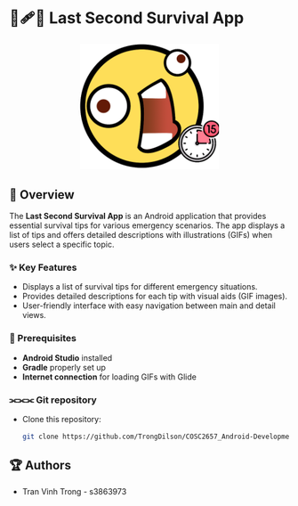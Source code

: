 # 🤕🩹💢 Last Second Survival App

<p align="center">
  <img width="250" src="https://github.com/TrongDilson/COSC2657_Android-Development_ASM1_s3863973/blob/master/app/src/main/res/drawable/appicon.PNG">
</p>

## 📖 Overview

The **Last Second Survival App** is an Android application that provides essential survival tips for various emergency scenarios. The app displays a list of tips and offers detailed descriptions with illustrations (GIFs) when users select a specific topic.

### ✨ Key Features
- Displays a list of survival tips for different emergency situations.
- Provides detailed descriptions for each tip with visual aids (GIF images).
- User-friendly interface with easy navigation between main and detail views.

### 🔧 Prerequisites
- **Android Studio** installed
- **Gradle** properly set up
- **Internet connection** for loading GIFs with Glide

### ⫘⫘⫘  Git repository
- Clone this repository:
   ```bash
   git clone https://github.com/TrongDilson/COSC2657_Android-Development_ASM1_s3863973.git

## 🏆 Authors
- Tran Vinh Trong - s3863973
